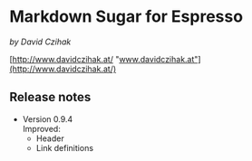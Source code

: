 # Markdown Sugar for Espresso

_by David Czihak_

[http://www.davidczihak.at/ "www.davidczihak.at"](http://www.davidczihak.at/)

## Release notes

- Version 0.9.4  
Improved:
	- Header
	- Link definitions